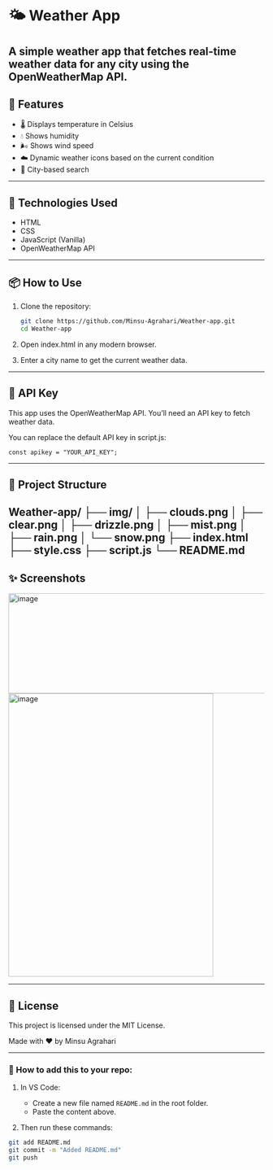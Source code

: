 # 🌤️ Weather App

A simple weather app that fetches real-time weather data for any city using the OpenWeatherMap API.
---
## 🚀 Features

- 🌡️ Displays temperature in Celsius
- 💧 Shows humidity
- 🌬️ Shows wind speed
- ☁️ Dynamic weather icons based on the current condition
- 🔎 City-based search
---
## 🔧 Technologies Used

- HTML
- CSS
- JavaScript (Vanilla)
- OpenWeatherMap API
---
## 📦 How to Use

1. Clone the repository:

   ```bash
   git clone https://github.com/Minsu-Agrahari/Weather-app.git
   cd Weather-app
2. Open index.html in any modern browser.

3. Enter a city name to get the current weather data.
---

## 🔑 API Key
This app uses the OpenWeatherMap API. You’ll need an API key to fetch weather data.

You can replace the default API key in script.js:
```
const apikey = "YOUR_API_KEY";
```
---

## 📁 Project Structure
Weather-app/
├── img/
│   ├── clouds.png
│   ├── clear.png
│   ├── drizzle.png
│   ├── mist.png
│   ├── rain.png
│   └── snow.png
├── index.html
├── style.css
├── script.js
└── README.md
---

## ✨ Screenshots
<img width="520" height="197" alt="image" src="https://github.com/user-attachments/assets/2ed5d6dc-5e8a-4541-8dc6-ae733d76489d" />
<img width="403" height="557" alt="image" src="https://github.com/user-attachments/assets/cdcfef83-2f6e-4e41-8552-3f28aefd3cef" />


---
## 📄 License
This project is licensed under the MIT License.

Made with ❤️ by Minsu Agrahari

---
### 📌 How to add this to your repo:

1. In VS Code:
   - Create a new file named `README.md` in the root folder.
   - Paste the content above.

2. Then run these commands:

```bash
git add README.md
git commit -m "Added README.md"
git push
